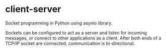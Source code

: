 # client-server
Socket programming in Python using asynio library. 

Sockets can be configured to act as a server and listen for incoming messages, or connect to other applications as a client. After both ends of a TCP/IP socket are connected, communication is bi-directional.
